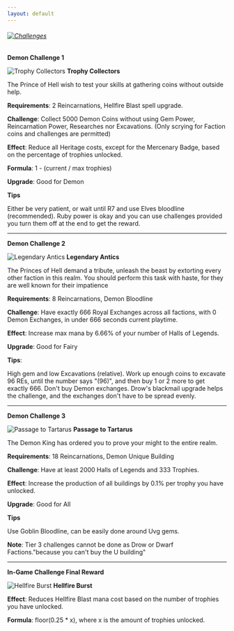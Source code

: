 ```yaml
---
layout: default
---
```


###### [![Challenges](/realm/img/picks/ChallengesTopPage.png "Challenges")](/realm/Challenges)

**Demon Challenge 1**

![Trophy Collectors](/realm/img/picks/TrophyCollectorsChallenges.png "Trophy Collectors") **Trophy Collectors**

The Prince of Hell wish to test your skills at gathering coins without outside help.

**Requirements**: 2 Reincarnations, Hellfire Blast spell upgrade.

**Challenge**: Collect 5000 Demon Coins without using Gem Power, Reincarnation Power, Researches nor Excavations. (Only scrying for Faction coins and challenges are permitted)

**Effect**: Reduce all Heritage costs, except for the Mercenary Badge, based on the percentage of trophies unlocked.

**Formula**: 1 - (current / max trophies)

**Upgrade**: Good for Demon

**Tips**

Either be very patient, or wait until R7 and use Elves bloodline (recommended). Ruby power is okay and you can use challenges provided you turn them off at the end to get the reward.

---

**Demon Challenge 2**

![Legendary Antics](/realm/img/picks/LegendaryAnticsChallenges.png "Legendary Antics") **Legendary Antics**

The Princes of Hell demand a tribute, unleash the beast by extorting every other faction in this realm. You should perform this task with haste, for they are well known for their impatience

**Requirements**: 8 Reincarnations, Demon Bloodline

**Challenge**: Have exactly 666 Royal Exchanges across all factions, with 0 Demon Exchanges, in under 666 seconds current playtime.

**Effect**: Increase max mana by 6.66% of your number of Halls of Legends.

**Upgrade**: Good for Fairy

**Tips**:

High gem and low Excavations (relative). Work up enough coins to excavate 96 REs, until the number says "(96)", and then buy 1 or 2 more to get exactly 666. Don't buy Demon exchanges. Drow's blackmail upgrade helps the challenge, and the exchanges don't have to be spread evenly.

---

**Demon Challenge 3**

![Passage to Tartarus](/realm/img/picks/PassagetoTartarusChallenges.png "Passage to Tartarus") **Passage to Tartarus**

The Demon King has ordered you to prove your might to the entire realm.

**Requirements**: 18 Reincarnations, Demon Unique Building

**Challenge**: Have at least 2000 Halls of Legends and 333 Trophies.

**Effect**: Increase the production of all buildings by 0.1% per trophy you have unlocked.

**Upgrade**: Good for All

**Tips**

Use Goblin Bloodline, can be easily done around Uvg gems.

**Note**: Tier 3 challenges cannot be done as Drow or Dwarf Factions."because you can't buy the U building"

---

**In-Game Challenge Final Reward**

![Hellfire Burst](/realm/img/picks/HellfireBurstChallenges.png "Hellfire Burst") **Hellfire Burst**

**Effect**: Reduces Hellfire Blast mana cost based on the number of trophies you have unlocked.

**Formula**: floor(0.25 * x), where x is the amount of trophies unlocked.